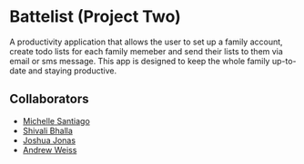 # Battelist (Project Two)

A productivity application that allows the user to set up a family account, create todo lists for each family memeber and send their lists to them via email or sms message. This app is designed to keep the whole family up-to-date and staying productive. 

## Collaborators

* [Michelle Santiago](https://github.com/msantiago2222)
* [Shivali Bhalla](https://github.com/sbc1133)
* [Joshua Jonas](https://github.com/NotThatJonas)
* [Andrew Weiss](https://github.com/wandrew8)

